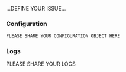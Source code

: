 ...DEFINE YOUR ISSUE...

### Configuration
```java
PLEASE SHARE YOUR CONFIGURATION OBJECT HERE
```

### Logs
PLEASE SHARE YOUR LOGS
